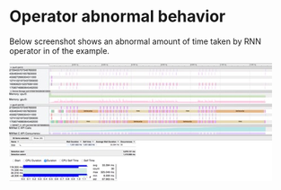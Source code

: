 # Operator abnormal behavior

Below screenshot shows an abnormal amount of time taken by RNN operator in of the example.


![profile_out](./profile_out.jpg)
